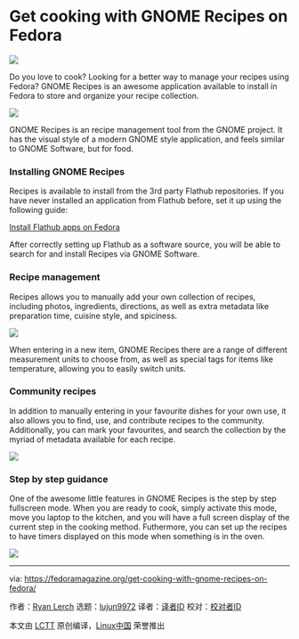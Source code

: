 [#]: collector: (lujun9972)
[#]: translator: (geekpi)
[#]: reviewer: ( )
[#]: publisher: ( )
[#]: url: ( )
[#]: subject: (Get cooking with GNOME Recipes on Fedora)
[#]: via: (https://fedoramagazine.org/get-cooking-with-gnome-recipes-on-fedora/)
[#]: author: (Ryan Lerch https://fedoramagazine.org/introducing-flatpak/)

Get cooking with GNOME Recipes on Fedora
======
![](https://fedoramagazine.org/wp-content/uploads/2019/03/gnome-recipes-816x345.jpg)

Do you love to cook? Looking for a better way to manage your recipes using Fedora? GNOME Recipes is an awesome application available to install in Fedora to store and organize your recipe collection.

![][1]

GNOME Recipes is an recipe management tool from the GNOME project. It has the visual style of a modern GNOME style application, and feels similar to GNOME Software, but for food.

### Installing GNOME Recipes

Recipes is available to install from the 3rd party Flathub repositories. If you have never installed an application from Flathub before, set it up using the following guide:

[Install Flathub apps on Fedora](https://fedoramagazine.org/install-flathub-apps-fedora/)

After correctly setting up Flathub as a software source, you will be able to search for and install Recipes via GNOME Software.

### Recipe management

Recipes allows you to manually add your own collection of recipes, including photos, ingredients, directions, as well as extra metadata like preparation time, cuisine style, and spiciness.

![][2]

When entering in a new item, GNOME Recipes there are a range of different measurement units to choose from, as well as special tags for items like temperature, allowing you to easily switch units.

### Community recipes

In addition to manually entering in your favourite dishes for your own use, it also allows you to find, use, and contribute recipes to the community. Additionally, you can mark your favourites, and search the collection by the myriad of metadata available for each recipe.

![][3]

### Step by step guidance

One of the awesome little features in GNOME Recipes is the step by step fullscreen mode. When you are ready to cook, simply activate this mode, move you laptop to the kitchen, and you will have a full screen display of the current step in the cooking method. Futhermore, you can set up the recipes to have timers displayed on this mode when something is in the oven.

![][4]

--------------------------------------------------------------------------------

via: https://fedoramagazine.org/get-cooking-with-gnome-recipes-on-fedora/

作者：[Ryan Lerch][a]
选题：[lujun9972][b]
译者：[译者ID](https://github.com/译者ID)
校对：[校对者ID](https://github.com/校对者ID)

本文由 [LCTT](https://github.com/LCTT/TranslateProject) 原创编译，[Linux中国](https://linux.cn/) 荣誉推出

[a]: https://fedoramagazine.org/introducing-flatpak/
[b]: https://github.com/lujun9972
[1]: https://fedoramagazine.org/wp-content/uploads/2019/03/Screenshot-from-2019-03-06-19-45-06-1024x727.png
[2]: https://fedoramagazine.org/wp-content/uploads/2019/03/gnome-recipes1-1024x727.png
[3]: https://fedoramagazine.org/wp-content/uploads/2019/03/Screenshot-from-2019-03-06-20-08-45-1024x725.png
[4]: https://fedoramagazine.org/wp-content/uploads/2019/03/Screenshot-from-2019-03-06-20-39-44-1024x640.png
